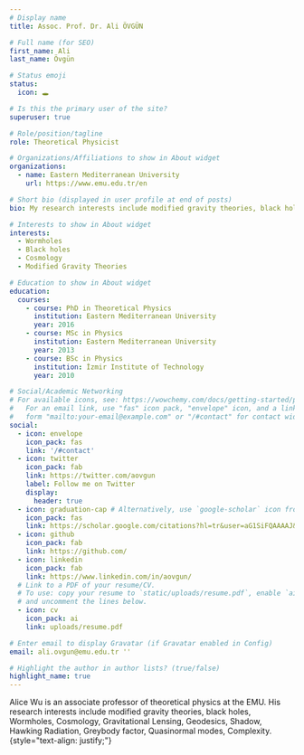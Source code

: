 ```yaml
---
# Display name
title: Assoc. Prof. Dr. Ali ÖVGÜN

# Full name (for SEO)
first_name: Ali
last_name: Övgün

# Status emoji
status:
  icon: 🕳

# Is this the primary user of the site?
superuser: true

# Role/position/tagline
role: Theoretical Physicist

# Organizations/Affiliations to show in About widget
organizations:
  - name: Eastern Mediterranean University
    url: https://www.emu.edu.tr/en

# Short bio (displayed in user profile at end of posts)
bio: My research interests include modified gravity theories, black holes, Wormholes, Cosmology, Gravitational Lensing, Geodesics, Shadow, Hawking Radiation, Greybody factor, Quasinormal modes, Complexity.

# Interests to show in About widget
interests:
  - Wormholes
  - Black holes
  - Cosmology
  - Modified Gravity Theories

# Education to show in About widget
education:
  courses:
    - course: PhD in Theoretical Physics
      institution: Eastern Mediterranean University
      year: 2016
    - course: MSc in Physics
      institution: Eastern Mediterranean University
      year: 2013
    - course: BSc in Physics
      institution: İzmir Institute of Technology
      year: 2010

# Social/Academic Networking
# For available icons, see: https://wowchemy.com/docs/getting-started/page-builder/#icons
#   For an email link, use "fas" icon pack, "envelope" icon, and a link in the
#   form "mailto:your-email@example.com" or "/#contact" for contact widget.
social:
  - icon: envelope
    icon_pack: fas
    link: '/#contact'
  - icon: twitter
    icon_pack: fab
    link: https://twitter.com/aovgun
    label: Follow me on Twitter
    display:
      header: true
  - icon: graduation-cap # Alternatively, use `google-scholar` icon from `ai` icon pack
    icon_pack: fas
    link: https://scholar.google.com/citations?hl=tr&user=aG1SiFQAAAAJ&view_op=list_works&sortby=pubdate
  - icon: github
    icon_pack: fab
    link: https://github.com/
  - icon: linkedin
    icon_pack: fab
    link: https://www.linkedin.com/in/aovgun/
  # Link to a PDF of your resume/CV.
  # To use: copy your resume to `static/uploads/resume.pdf`, enable `ai` icons in `params.yaml`,
  # and uncomment the lines below.
  - icon: cv
    icon_pack: ai
    link: uploads/resume.pdf

# Enter email to display Gravatar (if Gravatar enabled in Config)
email: ali.ovgun@emu.edu.tr ''

# Highlight the author in author lists? (true/false)
highlight_name: true
---
```


Alice Wu is an associate professor of theoretical physics at the EMU. His research interests include modified gravity theories, black holes, Wormholes, Cosmology, Gravitational Lensing, Geodesics, Shadow, Hawking Radiation, Greybody factor, Quasinormal modes, Complexity.
{style="text-align: justify;"}
